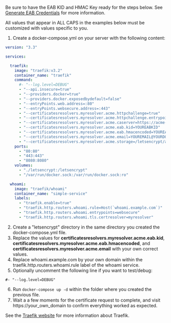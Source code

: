 Be sure to have the EAB KID and HMAC Key ready for the steps below. See [Generate EAB Credentials](../generate-eab-credentials.md) for more information.

All values that appear in ALL CAPS in the examples below must be customized with values specific to you.

1. Create a docker-compose.yml on your server with the following content:
``` yaml linenums="1" hl_lines="18-20 35"
version: "3.3"

services:

  traefik:
    image: "traefik:v3.2"
    container_name: "traefik"
    command:
      #- "--log.level=DEBUG"
      - "--api.insecure=true"
      - "--providers.docker=true"
      - "--providers.docker.exposedbydefault=false"
      - "--entryPoints.web.address=:80"
      - "--entryPoints.websecure.address=:443"
      - "--certificatesresolvers.myresolver.acme.httpchallenge=true"
      - "--certificatesresolvers.myresolver.acme.httpchallenge.entrypoint=web"
      - "--certificatesresolvers.myresolver.acme.caserver=https://acme-v02-api.pkiaas.io/directory"
      - "--certificatesresolvers.myresolver.acme.eab.kid=YOUREABKID"
      - "--certificatesresolvers.myresolver.acme.eab.hmacencoded=YOUREABHMACKEY"
      - "--certificatesresolvers.myresolver.acme.email=YOUREMAIL@YOURDOMAIN.COM"
      - "--certificatesresolvers.myresolver.acme.storage=/letsencrypt/acme.json"
    ports:
      - "80:80"
      - "443:443"
      - "8080:8080"
    volumes:
      - "./letsencrypt:/letsencrypt"
      - "/var/run/docker.sock:/var/run/docker.sock:ro"

  whoami:
    image: "traefik/whoami"
    container_name: "simple-service"
    labels:
      - "traefik.enable=true"
      - "traefik.http.routers.whoami.rule=Host(`whoami.example.com`)"
      - "traefik.http.routers.whoami.entrypoints=websecure"
      - "traefik.http.routers.whoami.tls.certresolver=myresolver"
```
2. Create a "letsencrypt" directory in the same directory you created the docker-compose.yml file.
3. Replace the values for **certificatesresolvers.myresolver.acme.eab.kid**, **certificatesresolvers.myresolver.acme.eab.hmacencoded**, and **certificatesresolvers.myresolver.acme.email** with your own correct values.
4. Replace whoami.example.com by your own domain within the traefik.http.routers.whoami.rule label of the whoami service.
5. Optionally uncomment the following line if you want to test/debug:
```
#- "--log.level=DEBUG"
```
6. Run `docker-compose up -d` within the folder where you created the previous file.
7. Wait a a few moments for the certificate request to complete, and visit https://your_own_domain to confirm everything worked as expected.

See the [Traefik website](https://doc.traefik.io/traefik/user-guides/docker-compose/acme-http/) for more information about Traefik. 